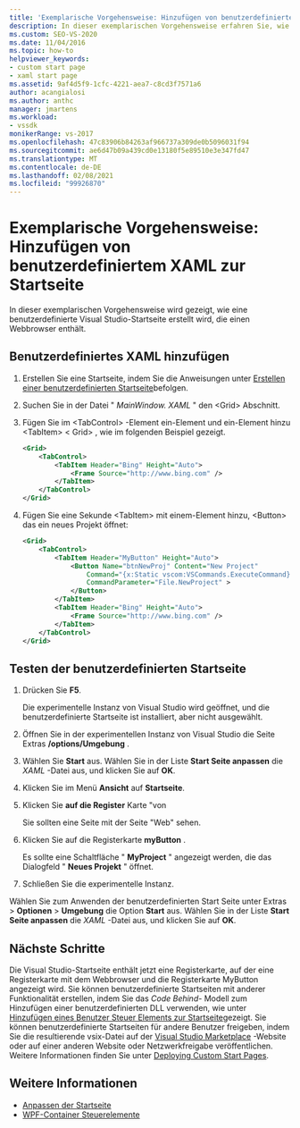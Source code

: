 ```yaml
---
title: 'Exemplarische Vorgehensweise: Hinzufügen von benutzerdefiniertem XAML zur Start Seite | Microsoft-Dokumentation'
description: In dieser exemplarischen Vorgehensweise erfahren Sie, wie Sie eine benutzerdefinierte Visual Studio-Startseite erstellen, die einen Webbrowser enthält.
ms.custom: SEO-VS-2020
ms.date: 11/04/2016
ms.topic: how-to
helpviewer_keywords:
- custom start page
- xaml start page
ms.assetid: 9af4d5f9-1cfc-4221-aea7-c8cd3f7571a6
author: acangialosi
ms.author: anthc
manager: jmartens
ms.workload:
- vssdk
monikerRange: vs-2017
ms.openlocfilehash: 47c83906b84263af966737a309de0b5096031f94
ms.sourcegitcommit: ae6d47b09a439cd0e13180f5e89510e3e347fd47
ms.translationtype: MT
ms.contentlocale: de-DE
ms.lasthandoff: 02/08/2021
ms.locfileid: "99926870"
---
```

# <a name="walkthrough-add-custom-xaml-to-the-start-page"></a>Exemplarische Vorgehensweise: Hinzufügen von benutzerdefiniertem XAML zur Startseite

In dieser exemplarischen Vorgehensweise wird gezeigt, wie eine benutzerdefinierte Visual Studio-Startseite erstellt wird, die einen Webbrowser enthält.

## <a name="add-custom-xaml"></a>Benutzerdefiniertes XAML hinzufügen

1. Erstellen Sie eine Startseite, indem Sie die Anweisungen unter [Erstellen einer benutzerdefinierten Startseite](../extensibility/creating-a-custom-start-page.md)befolgen.

2. Suchen Sie in der Datei " *MainWindow. XAML* " den \<Grid> Abschnitt.

3. Fügen Sie im \<TabControl> -Element ein-Element und ein-Element hinzu \<TabItem> \< Grid> , wie im folgenden Beispiel gezeigt.

    ```xml
    <Grid>
        <TabControl>
            <TabItem Header="Bing" Height="Auto">
                <Frame Source="http://www.bing.com" />
            </TabItem>
        </TabControl>
    </Grid>
    ```

4. Fügen Sie eine Sekunde \<TabItem> mit einem-Element hinzu, \<Button> das ein neues Projekt öffnet:

    ```xml
    <Grid>
        <TabControl>
            <TabItem Header="MyButton" Height="Auto">
                <Button Name="btnNewProj" Content="New Project"
                    Command="{x:Static vscom:VSCommands.ExecuteCommand}"
                    CommandParameter="File.NewProject" >
                </Button>
            </TabItem>
            <TabItem Header="Bing" Height="Auto">
                <Frame Source="http://www.bing.com" />
            </TabItem>
        </TabControl>
    </Grid>
    ```

## <a name="test-the-custom-start-page"></a>Testen der benutzerdefinierten Startseite

1. Drücken Sie **F5**.

     Die experimentelle Instanz von Visual Studio wird geöffnet, und die benutzerdefinierte Startseite ist installiert, aber nicht ausgewählt.

2. Öffnen Sie in der experimentellen Instanz von Visual Studio die Seite Extras **/options/Umgebung** .

3. Wählen Sie **Start** aus. Wählen Sie in der Liste **Start Seite anpassen** die *XAML* -Datei aus, und klicken Sie auf **OK**.

4. Klicken Sie im Menü **Ansicht** auf **Startseite**.

5. Klicken Sie **auf die Register** Karte "von

     Sie sollten eine Seite mit der Seite "Web" sehen.

6. Klicken Sie auf die Registerkarte **myButton** .

     Es sollte eine Schaltfläche " **MyProject** " angezeigt werden, die das Dialogfeld " **Neues Projekt** " öffnet.

7. Schließen Sie die experimentelle Instanz.

Wählen Sie zum Anwenden der benutzerdefinierten Start Seite unter Extras  >  **Optionen**  >  **Umgebung** die Option **Start** aus. Wählen Sie in der Liste **Start Seite anpassen** die *XAML* -Datei aus, und klicken Sie auf **OK**.

## <a name="next-steps"></a>Nächste Schritte

Die Visual Studio-Startseite enthält jetzt eine Registerkarte, auf der eine Registerkarte mit dem Webbrowser und die Registerkarte MyButton angezeigt wird. Sie können benutzerdefinierte Startseiten mit anderer Funktionalität erstellen, indem Sie das *Code Behind-* Modell zum Hinzufügen einer benutzerdefinierten DLL verwenden, wie unter [Hinzufügen eines Benutzer Steuer Elements zur Startseite](../extensibility/adding-user-control-to-the-start-page.md)gezeigt. Sie können benutzerdefinierte Startseiten für andere Benutzer freigeben, indem Sie die resultierende vsix-Datei auf der [Visual Studio Marketplace](https://marketplace.visualstudio.com/) -Website oder auf einer anderen Website oder Netzwerkfreigabe veröffentlichen. Weitere Informationen finden Sie unter [Deploying Custom Start Pages](../extensibility/deploying-custom-start-pages.md).

## <a name="see-also"></a>Weitere Informationen

- [Anpassen der Startseite](../ide/customizing-the-start-page-for-visual-studio.md)
- [WPF-Container Steuerelemente](/previous-versions/bb675291(v=vs.110))